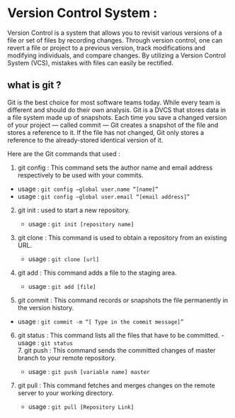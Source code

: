 # Version Control System :
Version Control is a system that allows you to revisit various versions of a file or set of files by recording changes. Through version control, one can revert a file or project to a previous version, track modifications and modifying individuals, and compare changes. By utilizing a Version Control System (VCS), mistakes with files can easily be rectified.
## what is git ? 
Git is the best choice for most software teams today. While every team is different and should do their own analysis.
Git is a DVCS that stores data in a file system made up of snapshots. Each time you save a changed version of your project — called commit — Git creates a snapshot of the file and stores a reference to it. If the file has not changed, Git only stores a reference to the already-stored identical version of it.

Here are the Git commands that used :
1. git config : This command sets the author name and email address respectively to be used with your commits.
 -  usage : `git config –global user.name “[name]”`
  -  usage : `git config –global user.email “[email address]”`
2. git init   : used to start a new repository.
   - usage : `git init [repository name]`
 3. git clone  : This command is used to obtain a repository from an existing URL.
      - usage : `git clone [url]`
 4. git add  : This command adds a file to the staging area.
      - usage : `git add [file]`
      
 5. git commit : This command records or snapshots the file permanently in the version history.
  - usage : `git commit -m “[ Type in the commit message]”`
  6. git status  : This command lists all the files that have to be committed.
    - usage : `git status`   
    7. git push : This command sends the committed changes of master branch to your remote repository.
      - usage : `git push [variable name] master `
      
  8. git pull : This command fetches and merges changes on the remote server to your working directory.
       - usage : `git pull [Repository Link]`







